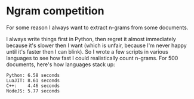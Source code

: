 # Ngram competition

For some reason I always want to extract n-grams from some documents.

I always write things first in Python, then regret it almost immediately
because it's slower then I want (which is unfair, because I'm never happy until
it's faster then I can blink).  So I wrote a few scripts in various languages
to see how fast I could realistically count n-grams.  For 500 documents, here's
how languages stack up:

    Python: 6.58 seconds
    LuaJIT: 8.61 seconds
    C++:    4.46 seconds
    NodeJS: 5.77 seconds

